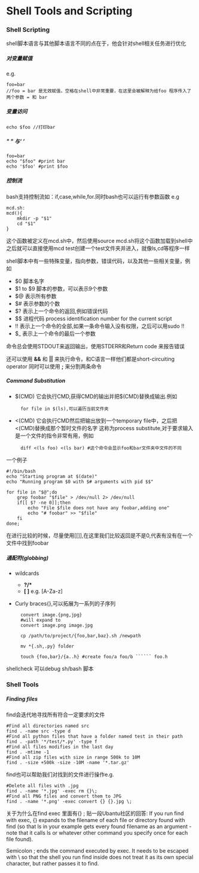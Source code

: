 # Shell Tools and Scripting

### Shell Scripting 
shell脚本语言与其他脚本语言不同的点在于，他会针对shell相关任务进行优化

##### 对变量赋值
e.g.

    foo=bar
    //foo = bar 是无效赋值，空格在shell中非常重要，在这里会被解释为给foo 程序传入了两个参数 = 和 bar
##### 变量访问

    echo $foo //打印bar
##### " " 与‘ ’
    foo=bar
    echo "$foo" #print bar
    echo '$foo' #print $foo

##### 控制流
bash支持控制流如：if,case,while,for.同时bash也可以运行有参数函数
e.g

    mcd.sh:
    mcd(){
        mkdir -p "$1"
        cd "$1"
    }                                               
这个函数被定义在mcd.sh中，然后使用source mcd.sh将这个函数加载到shell中
之后就可以直接使用mcd test创建一个test文件夹并进入，就像ls,cd等程序一样

shell脚本中有一些特殊变量，指向参数，错误代码，以及其他一些相关变量，例如
- $0 脚本名字
- \$1 to \$9 脚本的参数，可以表示9个参数 
- $@ 表示所有参数
- $# 表示参数的个数
- $? 表示上一个命令的返回,例如错误代码
- $$ 进程代码 process identification number for the current script
- !! 表示上一个命令的全部,如果一条命令输入没有权限，之后可以用sudo !!
- $_ 表示上一个命令的最后一个参数

命令总会使用STDOUT来返回输出，使用STDERR和Return code 来报告错误

还可以使用 **&&** 和 **||** 来执行命令，和C语言一样他们都是short-circuiting operator
同时可以使用 **;** 来分割两条命令

##### Command Substitution
- $(CMD) 它会执行CMD,获得CMD的输出并把\$(CMD)替换成输出.例如 

        for file in $(ls),可以遍历当前文件夹

- <(CMD) 它会执行CMD然后把输出放到一个temporary file中，之后把<(CMD)替换成那个暂时文件的名字
  这称为process substitute,对于要求输入是一个文件的指令非常有用，例如
        
        diff <(ls foo) <(ls bar) #这个命令会显示foo和bar文件夹中文件的不同
一个例子

    #!/bin/bash
    echo "Starting program at $(date)"
    echo "Running program $0 with $# arguments with pid $$"

    for file in "$@";do
        grep foobar "$file" > /dev/null 2> /dev/null
        if[[ $? -ne 0]];then
            echo "File $file does not have any foobar,adding one"
            echo "# foobar" >> "$file"
        fi
    done;

在进行比较的时候，尽量使用[[]],在这里我们比较返回是不是0,代表有没有在一个文件中找到foobar

##### 通配符(globbing)
- wildcards
  - **?/\***
  - **[ ]** e.g. [A-Za-z]
- Curly braces{},可以拓展为一系列的子序列
    
        convert image.{png,jpg}
        #will expand to
        convert image.png image.jpg
        
        cp /path/to/project/{foo,bar,baz}.sh /newpath
        
        mv *{.sh,.py} folder

        touch {foo,bar}/{a..h} #create foo/a foo/b `````` foo.h

shellcheck 可以debug sh/bash 脚本

### Shell Tools

##### Finding files
find会迭代地寻找所有符合一定要求的文件
    
    #Find all directories named src
    find . -name src -type d
    #Find all python files that have a folder named test in their path
    find . -path '*/test/*.py' -type f
    #Find all files modifies in the last day
    find . -mtime -1
    #Find all zip files with size in range 500k to 10M
    find . -size +500k -size -10M -name '*.tar.gz'
    
find也可以帮助我们对找到的文件进行操作e.g.

    #Delete all files with .jpg
    find . -name '*.jpg' -exec rm {}\; 
    #Find all PNG files and convert them to JPG
    find . -name '*.png' -exec convert {} {}.jpg \;

关于为什么在find exec 里面有{} \; 贴一段Ubantu社区的回答:
If you run find with exec, {} expands to the filename of each file or directory found with find (so that ls in your example gets every found filename as an argument - note that it calls ls or whatever other command you specify once for each file found).

Semicolon ; ends the command executed by exec. It needs to be escaped with \ so that the shell you run find inside does not treat it as its own special character, but rather passes it to find.
